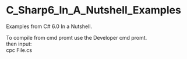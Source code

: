 # C_Sharp6_In_A_Nutshell_Examples
Examples from C# 6.0 In a Nutshell.

To compile from cmd promt use the Developer cmd promt.  
then input:  
cpc File.cs    


